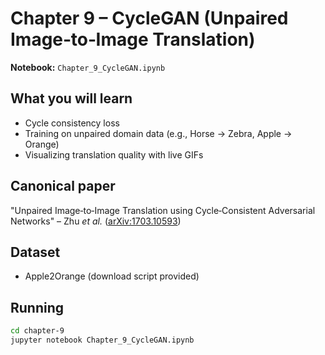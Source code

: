# Chapter 9 – CycleGAN (Unpaired Image‑to‑Image Translation)

**Notebook:** `Chapter_9_CycleGAN.ipynb`

## What you will learn
- Cycle consistency loss
- Training on unpaired domain data (e.g., Horse → Zebra, Apple → Orange)
- Visualizing translation quality with live GIFs

## Canonical paper
"Unpaired Image‑to‑Image Translation using Cycle‑Consistent Adversarial Networks" – Zhu *et al.* ([arXiv:1703.10593](https://arxiv.org/abs/1703.10593))

## Dataset
- Apple2Orange (download script provided)

## Running
```bash
cd chapter-9
jupyter notebook Chapter_9_CycleGAN.ipynb
```
